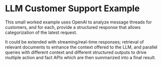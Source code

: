 # LLM Customer Support Example

This small worked example uses OpenAI to analyze message threads for customers, and for each,
provide a structured response that allows categorization of the latest request.

It could be extended with streaming/real-time responses; retrieval of relevant documents to
enhance the context offered to the LLM, and parallel queries with different context and different
structured outputs to drive multiple action and fact APIs which are then summarized into a final result.

